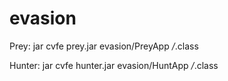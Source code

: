 # evasion
Prey:
jar cvfe prey.jar evasion/PreyApp  */*.class 

Hunter:
jar cvfe hunter.jar evasion/HuntApp  */*.class

